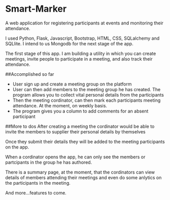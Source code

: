 # Smart-Marker
A web application for registering participants at events and monitoring their attendance.

I used Python, Flask, Javascript, Bootstrap, HTML, CSS, SQLalchemy and SQLlite. I intend to us Mongodb for the next stage of the app.
 
The first stage of this app. I am building a utility in which you can create meetings, invite people to participate in a meeting, 
and also track their attendance. 

##Accomplished so far
<ul>
 <li>User sign up and create a meeting group on the platform</li>
 <li>User can then add members to the meeting group he has created. The program allows you to collect vital personal details from the participants</li>
 <li>Then the meeting cordinator, can then mark each participants meeting attendance. At the moment, on weekly basis.</li>
 <li>The program gives you a column to add comments for an absent participant</li>
 
</ul>

##More to dos
After creating a meeting the cordinator would be able to invite the members to supplier their personal details by themselves

Once they submit their details they will be added to the meeting participants on the app.

When a cordinator opens the app, he can only see the members or partcipants in the group he has authored.

There is a summary page, at the moment, that the cordinators can view details of members attending their meetings and even do some 
anlytics on the participants in the meeting.

And more...features to come.

